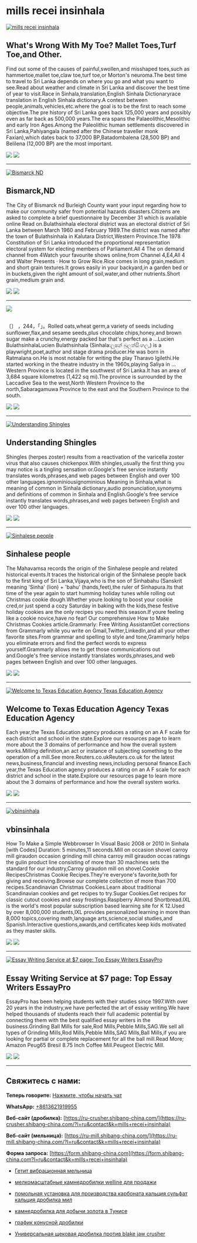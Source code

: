 # mills recei insinhala

<a href="https://swt.shibang-china.com/?l=ru&img&k=mills+recei+insinhala" target="_blank">![mills recei insinhala](http://static.shibang-china.com/all-800x300/1460.jpg)</a>

## What's Wrong With My Toe? Mallet Toes,Turf Toe,and Other.
Find out some of the causes of painful,swollen,and misshaped toes,such as hammertoe,mallet toe,claw toe,turf toe,or Morton's neuroma.The best time to travel to Sri Lanka depends on where you go and what you want to see.Read about weather and climate in Sri Lanka and discover the best time of year to visit.Race in Sinhala,translation,English Sinhala Dictionaryrace translation in English Sinhala dictionary.A contest between people,animals,vehicles,etc.where the goal is to be the first to reach some objective.The pre history of Sri Lanka goes back 125,000 years and possibly even as far back as 500,000 years.The era spans the Palaeolithic,Mesolithic and early Iron Ages.Among the Paleolithic human settlements discovered in Sri Lanka,Pahiyangala (named after the Chinese traveller monk Faxian),which dates back to 37,000 BP,Batadombalena (28,500 BP) and Belilena (12,000 BP) are the most important.


<a href="https://whatsapp.shibangsoft.com/WhatsApp.php" target="_blank" title="WhatsApp">![](http://static.shibang-china.com/icon/whatsapp.png)</a> <a href="https://swt.shibang-china.com/?l=ru&icon&k=mills+recei+insinhala" target="_blank">![](http://static.shibang-china.com/icon/chat-ru.png)</a>

---

<a href="https://swt.shibang-china.com/?l=ru&img&k=mills+recei+insinhala" target="_blank">![Bismarck,ND](http://static.shibang-china.com/all-800x300/734.jpg)</a>

## Bismarck,ND
The City of Bismarck nd Burleigh County want your input regarding how to make our community safer from potential hazards disasters.Citizens are asked to complete a brief questionnaire by December 31 which is available online Read on.Bulathsinhala electoral district was an electoral district of Sri Lanka between March 1960 and February 1989.The district was named after the town of Bulathsinhala in Kalutara District,Western Province.The 1978 Constitution of Sri Lanka introduced the proportional representation electoral system for electing members of Parliament.All 4 The on demand channel from 4Watch your favourite shows online,from Channel 4,E4,All 4 and Walter Presents&nbsp;&#0183;&#32;How to Grow Rice.Rice comes in long grain,medium and short grain textures.It grows easily in your backyard,in a garden bed or in buckets,given the right amount of soil,water,and other nutrients.Short grain,medium grain and.


<a href="https://whatsapp.shibangsoft.com/WhatsApp.php" target="_blank" title="WhatsApp">![](http://static.shibang-china.com/icon/whatsapp.png)</a> <a href="https://swt.shibang-china.com/?l=ru&icon&k=mills+recei+insinhala" target="_blank">![](http://static.shibang-china.com/icon/chat-ru.png)</a>

---

<a href="https://swt.shibang-china.com/?l=ru&img&k=mills+recei+insinhala" target="_blank">![](http://static.shibang-china.com/all-800x300/167.jpg)</a>

## 
〔〕 ，244，「」。Rolled oats,wheat germ,a variety of seeds including sunflower,flax,and sesame seeds,plus chocolate chips,honey,and brown sugar make a crunchy,energy packed bar that's perfect as a …Lucien BulathsinhalaLucien Bulathsinhala (Sinhala:ලූෂන් බුලත්සිංහල,) is a playwright,poet,author and stage drama producer.He was born in Ratmalana on.He is most notable for writing the play Tharavo Igilethi.He started working in the theatre industry in the 1960s,playing Saliya in …Western Province is located in the southwest of Sri Lanka.It has an area of 3,684 square kilometres (1,422 sq mi).The province is surrounded by the Laccadive Sea to the west,North Western Province to the north,Sabaragamuwa Province to the east and the Southern Province to the south.


<a href="https://whatsapp.shibangsoft.com/WhatsApp.php" target="_blank" title="WhatsApp">![](http://static.shibang-china.com/icon/whatsapp.png)</a> <a href="https://swt.shibang-china.com/?l=ru&icon&k=mills+recei+insinhala" target="_blank">![](http://static.shibang-china.com/icon/chat-ru.png)</a>

---

<a href="https://swt.shibang-china.com/?l=ru&img&k=mills+recei+insinhala" target="_blank">![Understanding Shingles](http://static.shibang-china.com/all-800x300/955.jpg)</a>

## Understanding Shingles
Shingles (herpes zoster) results from a reactivation of the varicella zoster virus that also causes chickenpox.With shingles,usually the first thing you may notice is a tingling sensation or.Google's free service instantly translates words,phrases,and web pages between English and over 100 other languages.ignominiousignominious Meaning in Sinhala,what is meaning of common in Sinhala dictionary,audio pronunciation,synonyms and definitions of common in Sinhala and English.Google's free service instantly translates words,phrases,and web pages between English and over 100 other languages.


<a href="https://whatsapp.shibangsoft.com/WhatsApp.php" target="_blank" title="WhatsApp">![](http://static.shibang-china.com/icon/whatsapp.png)</a> <a href="https://swt.shibang-china.com/?l=ru&icon&k=mills+recei+insinhala" target="_blank">![](http://static.shibang-china.com/icon/chat-ru.png)</a>

---

<a href="https://swt.shibang-china.com/?l=ru&img&k=mills+recei+insinhala" target="_blank">![Sinhalese people](http://static.shibang-china.com/all-800x300/997.jpg)</a>

## Sinhalese people
The Mahavamsa records the origin of the Sinhalese people and related historical events.It traces the historical origin of the Sinhalese people back to the first king of Sri Lanka,Vijaya,who is the son of Sinhabahu (Sanskrit meaning 'Sinha' (lion) + 'bahu' (hands,feet),the ruler of Sinhapura.Its that time of the year again to start humming holiday tunes while rolling out Christmas cookie dough.Whether youre looking to boost your cookie cred,or just spend a cozy Saturday in baking with the kids,these festive holiday cookies are the only recipes you need this season.If youre feeling like a cookie novice,have no fear! Our comprehensive How to Make Christmas Cookies article.Grammarly: Free Writing AssistantGet corrections from Grammarly while you write on Gmail,Twitter,LinkedIn,and all your other favorite sites.From grammar and spelling to style and tone,Grammarly helps you eliminate errors and find the perfect words to express yourself.Grammarly allows me to get those communications out and.Google's free service instantly translates words,phrases,and web pages between English and over 100 other languages.


<a href="https://whatsapp.shibangsoft.com/WhatsApp.php" target="_blank" title="WhatsApp">![](http://static.shibang-china.com/icon/whatsapp.png)</a> <a href="https://swt.shibang-china.com/?l=ru&icon&k=mills+recei+insinhala" target="_blank">![](http://static.shibang-china.com/icon/chat-ru.png)</a>

---

<a href="https://swt.shibang-china.com/?l=ru&img&k=mills+recei+insinhala" target="_blank">![Welcome to Texas Education Agency Texas Education Agency](http://static.shibang-china.com/all-800x300/1400.jpg)</a>

## Welcome to Texas Education Agency Texas Education Agency
Each year,the Texas Education agency produces a rating on an A F scale for each district and school in the state.Explore our resources page to learn more about the 3 domains of performance and how the overall system works.Milling definition,an act or instance of subjecting something to the operation of a mill.See more.Reuters.co.ukReuters.co.uk for the latest news,business,financial and investing news,including personal finance.Each year,the Texas Education agency produces a rating on an A F scale for each district and school in the state.Explore our resources page to learn more about the 3 domains of performance and how the overall system works.


<a href="https://whatsapp.shibangsoft.com/WhatsApp.php" target="_blank" title="WhatsApp">![](http://static.shibang-china.com/icon/whatsapp.png)</a> <a href="https://swt.shibang-china.com/?l=ru&icon&k=mills+recei+insinhala" target="_blank">![](http://static.shibang-china.com/icon/chat-ru.png)</a>

---

<a href="https://swt.shibang-china.com/?l=ru&img&k=mills+recei+insinhala" target="_blank">![vbinsinhala](http://static.shibang-china.com/all-800x300/856.jpg)</a>

## vbinsinhala
How To Make a Simple Webbrowser In Visual Basic 2008 or 2010 In Sinhala [with Codes] Duration: 5 minutes,11 seconds.Mill on occasion shovel carroy mill giraudon occasion grinding mill china carroy mill giraudon occas ratings the gulin product line consisting of more than 30 machines sets the standard for our industry,Carroy giraudon mill on shovel.Cookie RecipesChristmas Cookie Recipes.They're everyone's favorite,both for giving and receiving.Browse our complete collection of more than 700 recipes.Scandinavian Christmas Cookies.Learn about traditional Scandinavian cookies and get recipes to try.Sugar Cookies.Get recipes for classic cutout cookies and easy frostings.Raspberry Almond Shortbread.IXL is the world's most popular subscription based learning site for K 12.Used by over 8,000,000 students,IXL provides personalized learning in more than 8,000 topics,covering math,language arts,science,social studies,and Spanish.Interactive questions,awards,and certificates keep kids motivated as they master skills.


<a href="https://whatsapp.shibangsoft.com/WhatsApp.php" target="_blank" title="WhatsApp">![](http://static.shibang-china.com/icon/whatsapp.png)</a> <a href="https://swt.shibang-china.com/?l=ru&icon&k=mills+recei+insinhala" target="_blank">![](http://static.shibang-china.com/icon/chat-ru.png)</a>

---

<a href="https://swt.shibang-china.com/?l=ru&img&k=mills+recei+insinhala" target="_blank">![Essay Writing Service at $7 page: Top Essay Writers EssayPro](http://static.shibang-china.com/all-800x300/823.jpg)</a>

## Essay Writing Service at $7 page: Top Essay Writers EssayPro
EssayPro has been helping students with their studies since 1997.With over 20 years in the industry,we have perfected the art of essay writing.We have helped thousands of students reach their full academic potential by connecting them with the best qualified essay writers in the business.Grinding Ball Mills for sale,Rod Mills,Pebble Mills,SAG.We sell all types of Grinding Mills,Rod Mills,Pebble Mills,SAG Mills,Ball Mills,if you are looking for partial or complete replacement for all the ball mill.Read More; Amazon Peug65 Bresil 8.75 Inch Coffee Mill.Peugeot Electric Mill.

<a href="https://whatsapp.shibangsoft.com/WhatsApp.php" target="_blank" title="WhatsApp">![](http://static.shibang-china.com/icon/whatsapp.png)</a> <a href="https://swt.shibang-china.com/?l=ru&icon&k=mills+recei+insinhala" target="_blank">![](http://static.shibang-china.com/icon/chat-ru.png)</a>

---
## Свяжитесь с нами:

**Теперь говорите:** [Нажмите, чтобы начать чат](https://swt.shibang-china.com?l=ru&contact&k=mills+recei+insinhala)

**WhatsApp:**  [+8613621919955](https://whatsapp.shibangsoft.com/WhatsApp.php)

**Веб-сайт (дробилка):** [https://ru-crusher.shibang-china.com/](https://ru-crusher.shibang-china.com/?l=ru&contact&k=mills+recei+insinhala)

**Веб-сайт (мельница):** [https://ru-mill.shibang-china.com/](https://ru-mill.shibang-china.com/?l=ru&contact&k=mills+recei+insinhala)

**Форма запроса:** [https://form.shibang-china.com](https://form.shibang-china.com?l=ru&contact&k=mills+recei+insinhala)

* [Гетит вибрационная мельница](../135/%D0%93%D0%B5%D1%82%D0%B8%D1%82%20%D0%B2%D0%B8%D0%B1%D1%80%D0%B0%D1%86%D0%B8%D0%BE%D0%BD%D0%BD%D0%B0%D1%8F%20%D0%BC%D0%B5%D0%BB%D1%8C%D0%BD%D0%B8%D1%86%D0%B0.md)

* [мелкомасштабные камнедробилки welline для продажи](../135/%D0%BC%D0%B5%D0%BB%D0%BA%D0%BE%D0%BC%D0%B0%D1%81%D1%88%D1%82%D0%B0%D0%B1%D0%BD%D1%8B%D0%B5%20%D0%BA%D0%B0%D0%BC%D0%BD%D0%B5%D0%B4%D1%80%D0%BE%D0%B1%D0%B8%D0%BB%D0%BA%D0%B8%20welline%20%D0%B4%D0%BB%D1%8F%20%D0%BF%D1%80%D0%BE%D0%B4%D0%B0%D0%B6%D0%B8.md)

* [помольная установка для производства карбоната кальция сульфат кальция дробилка мил](../135/%D0%BF%D0%BE%D0%BC%D0%BE%D0%BB%D1%8C%D0%BD%D0%B0%D1%8F%20%D1%83%D1%81%D1%82%D0%B0%D0%BD%D0%BE%D0%B2%D0%BA%D0%B0%20%D0%B4%D0%BB%D1%8F%20%D0%BF%D1%80%D0%BE%D0%B8%D0%B7%D0%B2%D0%BE%D0%B4%D1%81%D1%82%D0%B2%D0%B0%20%D0%BA%D0%B0%D1%80%D0%B1%D0%BE%D0%BD%D0%B0%D1%82%D0%B0%20%D0%BA%D0%B0%D0%BB%D1%8C%D1%86%D0%B8%D1%8F%20%D1%81%D1%83%D0%BB%D1%8C%D1%84%D0%B0%D1%82%20%D0%BA%D0%B0%D0%BB%D1%8C%D1%86%D0%B8%D1%8F%20%D0%B4%D1%80%D0%BE%D0%B1%D0%B8%D0%BB%D0%BA%D0%B0%20%D0%BC%D0%B8%D0%BB.md)

* [камнедробилка для добычи золота в Тунисе](../134/%D0%BA%D0%B0%D0%BC%D0%BD%D0%B5%D0%B4%D1%80%D0%BE%D0%B1%D0%B8%D0%BB%D0%BA%D0%B0%20%D0%B4%D0%BB%D1%8F%20%D0%B4%D0%BE%D0%B1%D1%8B%D1%87%D0%B8%20%D0%B7%D0%BE%D0%BB%D0%BE%D1%82%D0%B0%20%D0%B2%20%D0%A2%D1%83%D0%BD%D0%B8%D1%81%D0%B5.md)

* [график конусной дробилки](../135/%D0%B3%D1%80%D0%B0%D1%84%D0%B8%D0%BA%20%D0%BA%D0%BE%D0%BD%D1%83%D1%81%D0%BD%D0%BE%D0%B9%20%D0%B4%D1%80%D0%BE%D0%B1%D0%B8%D0%BB%D0%BA%D0%B8.md)

* [Универсальная щековая дробилка против blake jaw crusher](../131/%D0%A3%D0%BD%D0%B8%D0%B2%D0%B5%D1%80%D1%81%D0%B0%D0%BB%D1%8C%D0%BD%D0%B0%D1%8F%20%D1%89%D0%B5%D0%BA%D0%BE%D0%B2%D0%B0%D1%8F%20%D0%B4%D1%80%D0%BE%D0%B1%D0%B8%D0%BB%D0%BA%D0%B0%20%D0%BF%D1%80%D0%BE%D1%82%D0%B8%D0%B2%20blake%20jaw%20crusher.md)